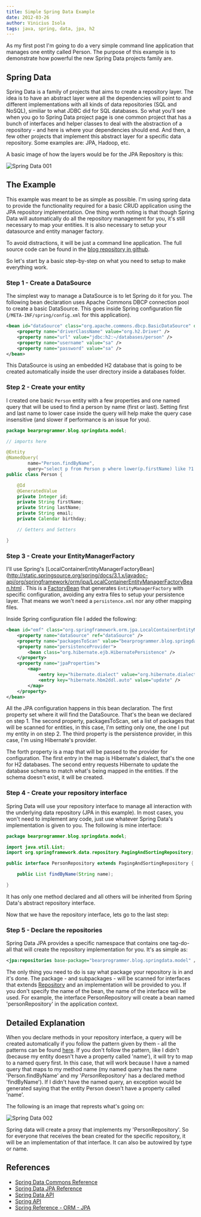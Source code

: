 ```yaml
---
title: Simple Spring Data Example
date: 2012-03-26
author: Vinicius Isola
tags: java, spring, data, jpa, h2
---
```

As my first post I'm going to do a very simple command line application that manages one entity called Person. The purpose of this example is to demonstrate how powerful the new Spring Data projects family are.

<!-- more -->

## Spring Data

Spring Data is a family of projects that aims to create a repository layer. The idea is to have an abstract layer were all the dependencies will point to and different implementations with all kinds of data repositories (SQL and NoSQL), similiar to what JDBC did for SQL databases. So what you'll see when you go to Spring Data project page is one common project that has a bunch of interfaces and helper classes to deal with the abstraction of a repository - and here is where your dependencies should end. And then, a few other projects that implement this abstract layer for a specific data repository. Some examples are: JPA, Hadoop, etc.

A basic image of how the layers would be for the JPA Repository is this:

![Spring Data 001](/img/blog/spring-data-001.png)

## The Example

This example was meant to be as simple as possible. I'm using spring data to provide the functionality required for a basic CRUD application using the JPA repository implementation. One thing worth noting is that though Spring Data will automatically do all the repository management for you, it's still necessary to map your entities. It is also necessary to setup your datasource and entity manager factory.

To avoid distractions, it will be just a command line application. The full source code can be found in the [blog repository in github](https://github.com/visola/bearprogrammer-examples).

So let's start by a basic step-by-step on what you need to setup to make everything work.

### Step 1 - Create a DataSource

The simplest way to manage a DataSource is to let Spring do it for you. The following bean declaration uses Apache Commons DBCP connection pool to create a basic DataSource. This goes inside Spring configuration file (`/META-INF/spring/config.xml` for this application).

```xml
<bean id="dataSource" class="org.apache.commons.dbcp.BasicDataSource" destroy-method="close">
	<property name="driverClassName" value="org.h2.Driver" />
	<property name="url" value="jdbc:h2:~/databases/person" />
	<property name="username" value="sa" />
	<property name="password" value="sa" />
</bean>
```

This DataSource is using an embedded H2 database that is going to be created automatically inside the user directory inside a databases folder.

### Step 2 - Create your entity

I created one basic <code>Person</code> entity with a few properties and one named query that will be used to find a person by name (first or last). Setting first and last name to lower case inside the query will help make the query case insensitive (and slower if performance is an issue for you).

```java
package bearprogrammer.blog.springdata.model;

// imports here

@Entity
@NamedQuery(
		name="Person.findByName",
		query="select p from Person p where lower(p.firstName) like ?1 or lower(p.lastName) like ?1")
public class Person {

	@Id
	@GeneratedValue
	private Integer id;
	private String firstName;
	private String lastName;
	private String email;
	private Calendar birthday;

	// Getters and Setters

}
```

### Step 3 - Create your EntityManagerFactory

I'll use Spring's [LocalContainerEntityManagerFactoryBean](http://static.springsource.org/spring/docs/3.1.x/javadoc-api/org/springframework/orm/jpa/LocalContainerEntityManagerFactoryBean.html . This is a [FactoryBean](http://static.springsource.org/spring/docs/3.1.x/javadoc-api/org/springframework/beans/factory/FactoryBean.html) that generates `EntityManagerFactory` with specific configuration, avoiding any extra files to setup your persistence layer. That means we won't need a `persistence.xml` nor any other mapping files.

Inside Spring configuration file I added the following:

```xml
<bean id="emf" class="org.springframework.orm.jpa.LocalContainerEntityManagerFactoryBean">
	<property name="dataSource" ref="dataSource" />
	<property name="packagesToScan" value="bearprogrammer.blog.springdata.model" />
	<property name="persistenceProvider">
		<bean class="org.hibernate.ejb.HibernatePersistence" />
	</property>
	<property name="jpaProperties">
		<map>
			<entry key="hibernate.dialect" value="org.hibernate.dialect.H2Dialect" />
			<entry key="hibernate.hbm2ddl.auto" value="update" />
		</map>
	</property>
</bean>
```

All the JPA configuration happens in this bean declaration. The first property set where it will find the DataSource. That's the bean we declared on step 1. The second property, packagesToScan, set a list of packages that will be scanned for entities, in this case, I'm setting only one, the one I put my entity in on step 2. The third property is the persistence provider, in this case, I'm using Hibernate's provider.

The forth property is a map that will be passed to the provider for configuration. The first entry in the map is Hibernate's dialect, that's the one for H2 databases. The second entry requests Hibernate to update the database schema to match what's being mapped in the entities. If the schema doesn't exist, it will be created.

### Step 4 - Create your repository interface

Spring Data will use your repository interface to manage all interaction with the underlying data repository (JPA in this example). In most cases, you won't need to implement any code, just use whatever Spring Data's implementation is given to you. The following is mine interface:

```java
package bearprogrammer.blog.springdata.model;

import java.util.List;
import org.springframework.data.repository.PagingAndSortingRepository;

public interface PersonRepository extends PagingAndSortingRepository {

	public List findByName(String name);

}
```

It has only one method declared and all others will be inherited from Spring Data's abstract repository interface.

Now that we have the repository interface, lets go to the last step:

### Step 5 - Declare the repositories

Spring Data JPA provides a specific namespace that contains one tag-do-all that will create the repository implementation for you. It's as simple as:

```xml
<jpa:repositories base-package="bearprogrammer.blog.springdata.model" />
```

The only thing you need to do is say what package your repository is in and it's done. The package - and subpackages - will be scanned for interfaces that extends [Repository](http://static.springsource.org/spring-data/data-commons/docs/current/api/org/springframework/data/repository/Repository.html) and an implementation will be provided to you. If you don't specify the name of the bean, the name of the interface will be used. For example, the interface PersonRepository will create a bean named 'personRepository' in the application context.

## Detailed Explanation

When you declare methods in your repository interface, a query will be created automatically if you follow the pattern given by them - all the patterns can be found [here](http://static.springsource.org/spring-data/data-jpa/docs/current/reference/html/#jpa.query-methods). If you don't follow the pattern, like I didn't (because my entity doesn't have a property called 'name'), it will try to map to a named query first. In this case, that will work because I have a named query that maps to my method name (my named query has the name 'Person.findByName' and my '*Person*Repository' has a declared method 'findByName'). If I didn't have the named query, an exception would be generated saying that the entity Person doesn't have a property called 'name'.

The following is an image that represts what's going on:

![Spring Data 002](/img/blog/spring-data-002.png)

Spring data will create a proxy that implements my 'PersonRepository'. So for everyone that receives the bean created for the specific repository, it will be an implementation of that interface. It can also be autowired by type or name.

## References

- [Spring Data Commons Reference](http://static.springsource.org/spring-data/data-commons/docs/current/reference/html/)
- [Spring Data JPA Reference](http://static.springsource.org/spring-data/data-jpa/docs/current/reference/html/)
- [Spring Data API](http://static.springsource.org/spring-data/data-commons/docs/current/api/)
- [Spring API](http://static.springsource.org/spring/docs/current/javadoc-api/)
- [Spring Reference - ORM - JPA](http://static.springsource.org/spring/docs/current/spring-framework-reference/html/orm.html#orm-jpa)
